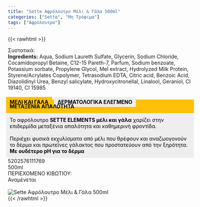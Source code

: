 ```yaml
---
title: "Sette Αφρόλουτρο Μέλι & Γάλα 500ml"
categories: ["Sette", "Μη Τρόφιμα"]
tags: ["Αφρόλουτρα"]
---
```

{{< rawhtml >}}

<div class="sload407"><div class="product"><div id="sistatika">Συστατικά:</div><div class="alltext"><b>Ingredients:</b> Aqua, Sodium Laureth Sulfate, Glycerin, Sodium Chloride, Cocamidopropyl Betaine, C12-15 Pareth-7, Parfum, Sodium benzoate, Potassium sorbate, Propylene Glycol, Mel extract, Hydrolyzed Milk Protein, Styrene/Acrylates Copolymer, Tetrasodium EDTA, Citric acid, Benzoic Acid, Diazolidinyl Urea, Benzyl salicylate, Hydroxycitronellal, Linalool, Geraniol, CI 19140, CI 15985<br><br><b style="background:#ffc107;padding:5px 10px;color:#000;margin:0 10px 5px -5px;display:-webkit-inline-box">ΜΕΛΙ ΚΑΙ ΓΑΛΑ </b><b style="background:#eee;margin-left:-5px;padding:5px 10px;color:#000;display:-webkit-inline-box">ΔΕΡΜΑΤΟΛΟΓΙΚΑ ΕΛΕΓΜΕΝΟ</b></div><div class="alltext" style="margin-top:-25px"><div style="background:#ffc107;padding:10px;margin:0 -5px;color:#000"><b>ΜΕΤΑΞΕΝΙΑ ΑΠΑΛΟΤΗΤΑ</b></div><div style="background:#eee;padding:10px;color:#000;margin:0 -5px">Το αφρόλουτρο <b>SETTE ELEMENTS μέλι και γάλα</b> χαρίζει στην επιδερμίδα μεταξένια απαλότητα και καθημερινή φροντίδα.<br><br>Περιέχει φυσικά εκχυλίσματα από μέλι που θρέφουν και αναζωογονούν το δέρμα και πρωτεΐνες γάλακτος που προστατεύουν από την ξηρότητα.<br><b>Με ουδέτερο pH για το δέρμα</b></div></div><div id="barcode"><div id="barimage1"></div><span id="bartext">5202576111769</span></div><div id="varos"><div id="varosimage1"></div><span id="varostext">500ml</span></div><div id="kivotio">ΠΕΡΙΕΧΟΜΕΝΟ ΚΙΒΩΤΙΟΥ:<br>Αναμένεται</div><br><div class="pimg"><img alt="Sette Αφρόλουτρο Μέλι &amp; Γάλα 500ml" title="Sette Αφρόλουτρο Μέλι &amp; Γάλα 500ml" src="/media/images/sette-afroloutro-meli-&amp;-gala-500ml.jpg"></div></div></div>
{{< /rawhtml >}}



